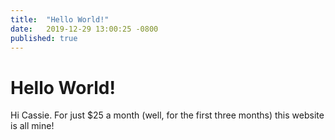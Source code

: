 ```yaml
---
title:  "Hello World!" 
date:   2019-12-29 13:00:25 -0800
published: true
---
```


# Hello World!

Hi Cassie. For just $25 a month (well, for the first three months) this website is all mine!



